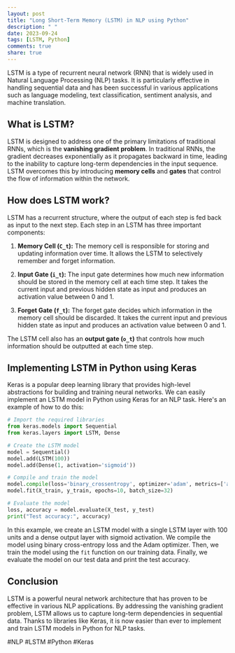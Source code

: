 ```yaml
---
layout: post
title: "Long Short-Term Memory (LSTM) in NLP using Python"
description: " "
date: 2023-09-24
tags: [LSTM, Python]
comments: true
share: true
---
```


LSTM is a type of recurrent neural network (RNN) that is widely used in Natural Language Processing (NLP) tasks. It is particularly effective in handling sequential data and has been successful in various applications such as language modeling, text classification, sentiment analysis, and machine translation.

## What is LSTM?

LSTM is designed to address one of the primary limitations of traditional RNNs, which is the **vanishing gradient problem**. In traditional RNNs, the gradient decreases exponentially as it propagates backward in time, leading to the inability to capture long-term dependencies in the input sequence. LSTM overcomes this by introducing **memory cells** and **gates** that control the flow of information within the network.

## How does LSTM work?

LSTM has a recurrent structure, where the output of each step is fed back as input to the next step. Each step in an LSTM has three important components:

1. **Memory Cell (`C_t`):** The memory cell is responsible for storing and updating information over time. It allows the LSTM to selectively remember and forget information.

2. **Input Gate (`i_t`):** The input gate determines how much new information should be stored in the memory cell at each time step. It takes the current input and previous hidden state as input and produces an activation value between 0 and 1.

3. **Forget Gate (`f_t`):** The forget gate decides which information in the memory cell should be discarded. It takes the current input and previous hidden state as input and produces an activation value between 0 and 1.

The LSTM cell also has an **output gate (`o_t`)** that controls how much information should be outputted at each time step.

## Implementing LSTM in Python using Keras

Keras is a popular deep learning library that provides high-level abstractions for building and training neural networks. We can easily implement an LSTM model in Python using Keras for an NLP task. Here's an example of how to do this:

```python
# Import the required libraries
from keras.models import Sequential
from keras.layers import LSTM, Dense

# Create the LSTM model
model = Sequential()
model.add(LSTM(100))
model.add(Dense(1, activation='sigmoid'))

# Compile and train the model
model.compile(loss='binary_crossentropy', optimizer='adam', metrics=['accuracy'])
model.fit(X_train, y_train, epochs=10, batch_size=32)

# Evaluate the model
loss, accuracy = model.evaluate(X_test, y_test)
print("Test accuracy:", accuracy)
```

In this example, we create an LSTM model with a single LSTM layer with 100 units and a dense output layer with sigmoid activation. We compile the model using binary cross-entropy loss and the Adam optimizer. Then, we train the model using the `fit` function on our training data. Finally, we evaluate the model on our test data and print the test accuracy.

## Conclusion

LSTM is a powerful neural network architecture that has proven to be effective in various NLP applications. By addressing the vanishing gradient problem, LSTM allows us to capture long-term dependencies in sequential data. Thanks to libraries like Keras, it is now easier than ever to implement and train LSTM models in Python for NLP tasks.

#NLP #LSTM #Python #Keras